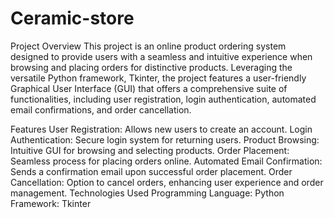 # Ceramic-store

Project Overview
This project is an online product ordering system designed to provide users with a seamless and intuitive experience when browsing and placing orders for distinctive products. Leveraging the versatile Python framework, Tkinter, the project features a user-friendly Graphical User Interface (GUI) that offers a comprehensive suite of functionalities, including user registration, login authentication, automated email confirmations, and order cancellation.

Features
User Registration: Allows new users to create an account.
Login Authentication: Secure login system for returning users.
Product Browsing: Intuitive GUI for browsing and selecting products.
Order Placement: Seamless process for placing orders online.
Automated Email Confirmation: Sends a confirmation email upon successful order placement.
Order Cancellation: Option to cancel orders, enhancing user experience and order management.
Technologies Used
Programming Language: Python
Framework: Tkinter
